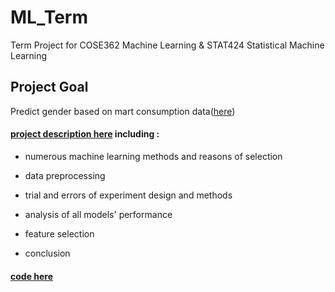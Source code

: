 # ML_Term
Term Project for COSE362 Machine Learning & STAT424 Statistical Machine Learning

## Project Goal
Predict gender based on mart consumption data([here](./data2.csv))

#### [project description here](./Term%20Project.pdf) including :
- numerous machine learning methods and reasons of selection
- data preprocessing
- trial and errors of experiment design and methods

- analysis of all models' performance
- feature selection
- conclusion

#### [code here](./Term%20Project.ipynb)
